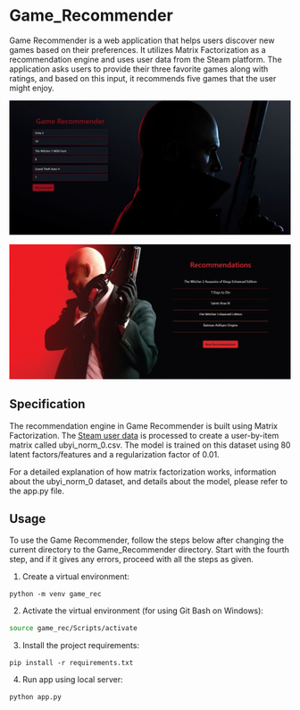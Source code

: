 # Game_Recommender
Game Recommender is a web application that helps users discover new games based on their preferences. 
It utilizes Matrix Factorization as a recommendation engine and uses user data from the Steam platform. 
The application asks users to provide their three favorite games along with ratings, and based on this input, it recommends five games that the user might enjoy.

![Recommender](./Recommender.JPG)

![Recommendations](./Recommendations.JPG)

## Specification

The recommendation engine in Game Recommender is built using Matrix Factorization. 
The [Steam user data](https://www.kaggle.com/datasets/tamber/steam-video-games) is processed to create a user-by-item matrix called ubyi_norm_0.csv. 
The model is trained on this dataset using 80 latent factors/features and a regularization factor of 0.01.

For a detailed explanation of how matrix factorization works, information about the ubyi_norm_0 dataset, and details about the model, please refer to the app.py file.
  
## Usage

To use the Game Recommender, follow the steps below after changing the current directory to the Game_Recommender directory.
Start with the fourth step, and if it gives any errors, proceed with all the steps as given.

1. Create a virtual environment:
  ```
  python -m venv game_rec
  ```
2. Activate the virtual environment (for using Git Bash on Windows):
  ```bash
  source game_rec/Scripts/activate
  ```
3. Install the project requirements:
  ```
  pip install -r requirements.txt
  ```
4. Run app using local server:
  ```
  python app.py
  ```

